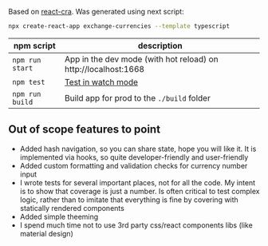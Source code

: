 Based on [react-cra](https://github.com/facebook/create-react-app). Was generated using next script:

```sh
npx create-react-app exchange-currencies --template typescript
```

| npm script      | description                                                                          |
| --------------- | ------------------------------------------------------------------------------------ |
| `npm run start` | App in the dev mode (with hot reload) on http://localhost:1668                       |
| `npm test`      | [Test in watch mode](https://facebook.github.io/create-react-app/docs/running-tests) |
| `npm run build` | Build app for prod to the `./build` folder                                           |

## Out of scope features to point

-   Added hash navigation, so you can share state, hope you will like it. It is implemented via hooks, so quite developer-friendly and user-friendly
-   Added custom formatting and validation checks for currency number input
-   I wrote tests for several important places, not for all the code. My intent is to show that coverage is just a number. Is often critical to test complex logic, rather than to imitate that everything is fine by covering with statically rendered components
-   Added simple theeming
-   I spend much time not to use 3rd party css/react components libs (like material design)
